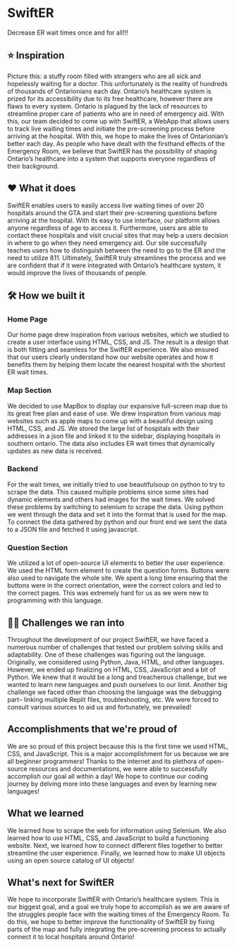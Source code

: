 # SwiftER

Decrease ER wait times once and for all!!!


## ⭐️ Inspiration
Picture this: a stuffy room filled with strangers who are all sick and hopelessly waiting for a doctor. This unfortunately is the reality of hundreds of thousands of Ontarionians each day. Ontario’s healthcare system is prized for its accessibility due to its free healthcare, however there are flaws to every system. Ontario is plagued by the lack of resources to streamline proper care of patients who are in need of emergency aid. With this, our team decided to come up with SwiftER, a WebApp that allows users to track live waiting times and initiate the pre-screening process before arriving at the hospital. With this, we hope to make the lives of Ontarionian’s better each day. As people who have dealt with the firsthand effects of the Emergency Room, we believe that SwiftER has the possibility of shaping Ontario’s healthcare into a system that supports everyone regardless of their background.

## ❤️ What it does
SwiftER enables users to easily access live waiting times of over 20 hospitals around the GTA and start their pre-screening questions before arriving at the hospital. With its easy to use interface, our platform allows anyone regardless of age to access it. Furthermore, users are able to contact these hospitals and visit crucial sites that may help a users decision in where to go when they need emergency aid. Our site successfully teaches users how to distinguish between the need to go to the ER and the need to utilize 811. Ultimately, SwiftER truly streamlines the process and we are confident that if it were integrated with Ontario’s healthcare system, it would improve the lives of thousands of people.

## 🛠️ How we built it
### Home Page
Our home page drew inspiration from various websites, which we studied to create a user interface using HTML, CSS, and JS. The result is a design that is both fitting and seamless for the SwiftER experience. We also ensured that our users clearly understand how our website operates and how it benefits them by helping them locate the nearest hospital with the shortest ER wait times.

### Map Section
We decided to use MapBox to display our expansive full-screen map due to its great free plan and ease of use. We drew inspiration from various map websites such as apple maps to come up with a beautiful design using HTML, CSS, and JS. We stored the large list of hospitals with their addresses in a json file and linked it to the sidebar, displaying hospitals in southern ontario. The data also includes ER wait times that dynamically updates as new data is received.

### Backend
For the wait times, we initially tried to use beautifulsoup on python to try to scrape the data. This caused multiple problems since some sites had dynamic elements and others had images for the wait times. We solved these problems by switching to selenium to scrape the data. Using python we went through the data and set it into the format that is used for the map. To connect the data gathered by python and our front end we sent the data to a JSON file and fetched it using javascript.

### Question Section
We utilized a lot of open-source UI elements to better the user experience. We used the HTML form element to create the question forms. Buttons were also used to navigate the whole site. We spent a long time ensuring that the buttons were in the correct orientation, were the correct colors and led to the correct pages. This was extremely hard for us as we were new to programming with this language.

## ⛓️‍💥 Challenges we ran into
Throughout the development of our project SwiftER, we have faced a numerous number of challenges that tested our problem solving skills and adaptability. One of these challenges was figuring out the language. Originally, we considered using Python, Java, HTML, and other languages. However, we ended up finalizing on HTML, CSS, JavaScript and a bit of Python. We knew that it would be a long and treacherous challenge, but we wanted to learn new languages and push ourselves to our limit. Another big challenge we faced other than choosing the language was the debugging part– linking multiple Replit files, troubleshooting, etc. We were forced to consult various sources to aid us and fortunately, we prevailed!

## Accomplishments that we're proud of
We are so proud of this project because this is the first time we used HTML, CSS, and JavaScript. This is a major accomplishment for us because we are all beginner programmers! Thanks to the internet and its plethora of open-source resources and documentations, we were able to successfully accomplish our goal all within a day! We hope to continue our coding journey by delving more into these languages and even by learning new languages!

## What we learned
We learned how to scrape the web for information using Selenium. We also learned how to use HTML, CSS, and JavaScript to build a functioning website. Next, we learned how to connect different files together to better streamline the user experience. Finally, we learned how to make UI objects using an open source catalog of UI objects!

## What's next for SwiftER
We hope to incorporate SwiftER with Ontario’s healthcare system. This is our biggest goal, and a goal we truly hope to accomplish as we are aware of the struggles people face with the waiting times of the Emergency Room. To do this, we hope to better improve the functionality of SwiftER by fixing parts of the map and fully integrating the pre-screening process to actually connect it to local hospitals around Ontario!
